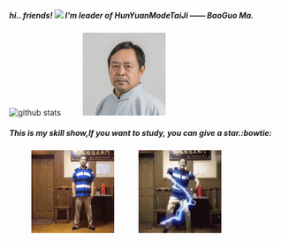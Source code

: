 ##### hi.. friends! <img src="https://media.giphy.com/media/hvRJCLFzcasrR4ia7z/giphy.gif" width="25px"> I'm leader of HunYuanModeTaiJi —— BaoGuo Ma.
![github stats](https://github-readme-stats.vercel.app/api?username=Kingbultsea&show_icons=true&hide_rank=true&hide_border=true)<img src="https://github.com/Kingbultsea/Kingbultsea/blob/master/mbg3.png" style="margin-left: 40px" width = "150" height = "150" alt=""/>

##### This is my skill show,If you want to study, you can give a star.:bowtie:
<img src="https://github.com/Kingbultsea/Kingbultsea/blob/master/mbg2.gif" style="margin-left: 40px" width = "150" height = "150" alt=""/> <img src="https://github.com/Kingbultsea/Kingbultsea/blob/master/sdb.gif" style="margin-left: 40px" width = "150" height = "150" alt=""/>
